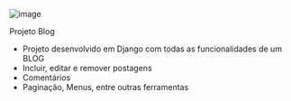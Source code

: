 ![image](https://user-images.githubusercontent.com/83096774/196297221-2bdbf219-2d49-499d-9c51-2c31eab802d0.png)

Projeto Blog
<ul>
  <li>Projeto desenvolvido em Django com todas as funcionalidades de um BLOG</li> 
  <li>Incluir, editar e remover postagens</li> 
  <li>Comentários</li>
  <li>Paginação, Menus, entre outras ferramentas</li> 
</ul>
</br>



